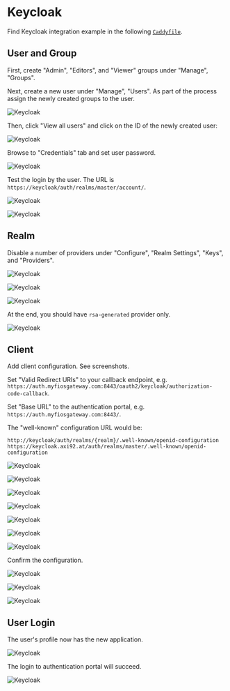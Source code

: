 # Keycloak

Find Keycloak integration example in the following [`Caddyfile`](https://github.com/greenpau/caddy-auth-docs/blob/main/assets/conf/oauth/keycloak/Caddyfile).

## User and Group

First, create "Admin", "Editors", and "Viewer" groups under "Manage", "Groups".

Next, create a new user under "Manage", "Users". As part of the process assign
the newly created groups to the user.

![Keycloak](./images/keycloak/keycloak_new_user.png)

Then, click "View all users" and click on the ID of the newly created user:

![Keycloak](./images/keycloak/keycloak_new_user_1.png)

Browse to "Credentials" tab and set user password.

![Keycloak](./images/keycloak/keycloak_new_user_2.png)

Test the login by the user. The URL is `https://keycloak/auth/realms/master/account/`.

![Keycloak](./images/keycloak/keycloak_user_login.png)

![Keycloak](./images/keycloak/keycloak_user_dashboard.png)

## Realm

Disable a number of providers under "Configure", "Realm Settings", "Keys", and "Providers".

![Keycloak](./images/keycloak/keycloak_realm_1.png)

![Keycloak](./images/keycloak/keycloak_realm_2.png)

![Keycloak](./images/keycloak/keycloak_realm_3.png)

At the end, you should have `rsa-generated` provider only.

![Keycloak](./images/keycloak/keycloak_realm_4.png)

## Client

Add client configuration. See screenshots.

Set "Valid Redirect URIs" to your callback endpoint,
e.g. `https://auth.myfiosgateway.com:8443/oauth2/keycloak/authorization-code-callback`.

Set "Base URL" to the authentication portal, e.g. `https://auth.myfiosgateway.com:8443/`.

The "well-known" configuration URL would be:

```
http://keycloak/auth/realms/{realm}/.well-known/openid-configuration
https://keycloak.axi92.at/auth/realms/master/.well-known/openid-configuration
```

![Keycloak](./images/keycloak/keycloak_new_client_1.png)

![Keycloak](./images/keycloak/keycloak_new_client_2.png)

![Keycloak](./images/keycloak/keycloak_new_client_3.png)

![Keycloak](./images/keycloak/keycloak_new_client_4.png)

![Keycloak](./images/keycloak/keycloak_new_client_5.png)

![Keycloak](./images/keycloak/keycloak_new_client_6.png)

![Keycloak](./images/keycloak/keycloak_new_client_7.png)

Confirm the configuration.

![Keycloak](./images/keycloak/keycloak_client_config_1.png)

![Keycloak](./images/keycloak/keycloak_client_config_2.png)

![Keycloak](./images/keycloak/keycloak_client_config_3.png)

## User Login

The user's profile now has the new application.

![Keycloak](./images/keycloak/keycloak_user_profile.png)

The login to authentication portal will succeed.

![Keycloak](./images/keycloak/keycloak_authenticated.png)
